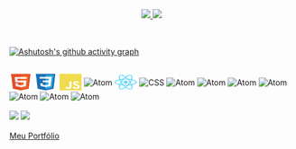<div align="center">
  <a href="https://github.com/GuilhermeGCFS">
  <img height="165em" src="https://github-readme-stats.vercel.app/api?username=GuilhermeGCFS&show_icons=true&theme=tokyonight&include_all_commits=true&count_private=true"/>
  <img height="165em" src="https://github-readme-stats.vercel.app/api/top-langs/?username=GuilhermeGCFS&layout=compact&langs_count=7&theme=tokyonight"/>
</div>
  
<br><br>
 [![Ashutosh's github activity graph](https://github-readme-activity-graph.cyclic.app/graph?username=GuilhermeGCFS&bg_color=333333&color=4c9e8e&line=47ffb9&point=66ff00&area=true&hide_border=true)](https://github.com/ashutosh00710/github-readme-activity-graph)
<br>
  
<div style="display: inline_block"><br>
  <img align="center" alt="HTML" height="30" width="40" src="https://raw.githubusercontent.com/devicons/devicon/master/icons/html5/html5-original.svg">
  <img align="center" alt="CSS" height="30" width="40" src="https://raw.githubusercontent.com/devicons/devicon/master/icons/css3/css3-original.svg">
  <img align="center" alt="Js" height="30" width="40" src="https://raw.githubusercontent.com/devicons/devicon/master/icons/javascript/javascript-plain.svg">
  <img align="center" alt="Atom" height="30" width="40" src="https://cdn.jsdelivr.net/gh/devicons/devicon/icons/jquery/jquery-original.svg">
  <img align="center" alt="CSS" height="30" width="40" src="https://raw.githubusercontent.com/devicons/devicon/master/icons/react/react-original.svg">
  <img align="center" alt="CSS" height="30" width="40" src="https://cdn.jsdelivr.net/gh/devicons/devicon/icons/vscode/vscode-original.svg">
  <img align="center" alt="Atom" height="30" width="40" src="https://cdn.jsdelivr.net/gh/devicons/devicon/icons/atom/atom-original.svg">
  <img align="center" alt="Atom" height="30" width="40" src="https://cdn.jsdelivr.net/gh/devicons/devicon/icons/wordpress/wordpress-plain.svg">
  <img align="center" alt="Atom" height="30" width="40" src="https://cdn.jsdelivr.net/gh/devicons/devicon/icons/gitlab/gitlab-original.svg">
  <img align="center" alt="Atom" height="30" width="40" src="https://cdn.jsdelivr.net/gh/devicons/devicon/icons/linux/linux-original.svg">
  <img align="center" alt="Atom" height="30" width="40" src="https://cdn.jsdelivr.net/gh/devicons/devicon/icons/ubuntu/ubuntu-plain.svg">
  <img align="center" alt="Atom" height="30" width="40" src="https://cdn.jsdelivr.net/gh/devicons/devicon/icons/photoshop/photoshop-plain.svg">
  <img align="center" alt="Atom" height="30" width="40" src="https://cdn.jsdelivr.net/gh/devicons/devicon/icons/illustrator/illustrator-plain.svg">
  
</div>
  
  <br>
  
<div>  
  <a href = "mailto:guilhermegcfs@yahoo.com.br"><img src="https://img.shields.io/badge/Gmail-D14836?style=for-the-badge&logo=gmail&logoColor=white" target="_blank"></a>
  <a href="https://www.linkedin.com/in/guilhermegiovannini" target="_blank"><img src="https://img.shields.io/badge/-LinkedIn-%230077B5?style=for-the-badge&logo=linkedin&logoColor=white" target="_blank"></a>
 
</div>
<br>
<a href="https://guilherme-giovannini-protfolio.netlify.app/#home" target="_blank">Meu Portfólio</a>
